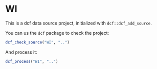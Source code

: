 # WI

This is a dcf data source project, initialized with `dcf::dcf_add_source`.

You can us the `dcf` package to check the project:

```R
dcf_check_source("WI", "..")
```

And process it:

```R
dcf_process("WI", "..")
```

